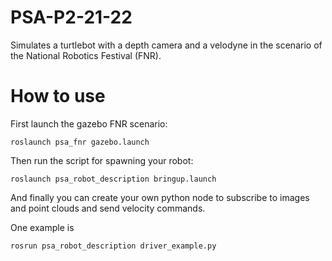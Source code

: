 # PSA-P2-21-22

Simulates a turtlebot with a depth camera and a velodyne in the scenario of the National Robotics Festival (FNR).

# How to use

First launch the gazebo FNR scenario:

    roslaunch psa_fnr gazebo.launch


Then run the script for spawning your robot:

    roslaunch psa_robot_description bringup.launch

And finally you can create your own python node to subscribe to images and point clouds and send velocity commands.

One example is 

    rosrun psa_robot_description driver_example.py